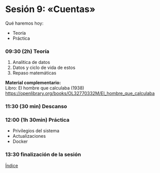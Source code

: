 # Sesión 9: «Cuentas»

Qué haremos hoy:
- Teoría
- Práctica

### 09:30 (2h) Teoría 

1. Analítica de datos  
2. Datos y ciclo de vida de estos  
3. Repaso matemáticas  

**Material complementario:**  
Libro: El hombre que calculaba (1938)  
https://openlibrary.org/books/OL32770332M/El_hombre_que_calculaba  

### 11:30 (30 min) Descanso

### 12:00 (1h 30min) Práctica

- Privilegios del sistema
- Actualizaciones
- Docker

### 13:30 finalización de la sesión

[Índice](../README.md)